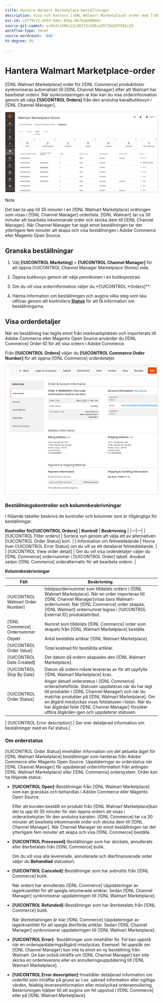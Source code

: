 ```yaml
---
title: Hantera Walmart Marketplace-beställningar
description: Visa och hantera [!DNL Walmart Marketplace] order med [!DNL Channel Manager] för Adobe Commerce och Magento Open Source.
exl-id: c2779c72-4793-445c-858a-867ea8389662
source-git-commit: ec85dc2496c22cd8173c550ca35f2bd207501c19
workflow-type: tm+mt
source-wordcount: '682'
ht-degree: 0%

---
```


# Hantera Walmart Marketplace-order

[!DNL Walmart Marketplace] order för [!DNL Commerce] produktlistor synkroniseras automatiskt till [!DNL Channel Manager] efter att Walmart har bearbetat ordern. När synkroniseringen är klar kan du visa orderinformation genom att välja **[!UICONTROL Orders]** från den anslutna kanalbutiksvyn i [!DNL Channel Manager].

![Vyn Kanalhanterarorder för att hantera Walmart Marketplace-order](assets/orders-dashboard-view.png)

>[!NOTE]
>
>Det kan ta upp till 35 minuter i en [!DNL Walmart Marketplace] ordningen som visas i [!DNL Channel Manager] orderlista. [!DNL Walmart] tar ca 30 minuter att bearbeta inkommande order och skicka dem till [!DNL Channel Manager]. När Channel Manager har tagit emot beställningen tar det ytterligare fem minuter att skapa och visa beställningen i Adobe Commerce eller Magento Open Source.

## Granska beställningar

1. Välj **[!UICONTROL Marketing]** > **[!UICONTROL Channel Manager]** för att öppna [!UICONTROL Channel Manager Marketplace Stores] sida.

1. Öppna butiksvyn genom att välja pennikonen i en butikspostrad.

1. Om du vill visa orderinformation väljer du *[!UICONTROL *Orders]**.

1. Hämta information om beställningen och avgöra vilka steg som ska utföras genom att kontrollera **[Status](#about-order-status)** för att få information om beställningarna.

## Visa orderdetaljer

När en beställning har tagits emot från marknadsplatsen och importerats till Adobe Commerce eller Magento Open Source använder du [!DNL Commerce] Order-ID för att visa ordern i Adobe Commerce.

Från **[!UICONTROL Orders]** väljer du **[!UICONTROL Commerce Order Number]** för att öppna [!DNL Commerce] orderdetaljer.

![Detaljvy för handelsorder för en Walmart Marketplace-order](assets/order-detail-with-external-order-id.png)

### Beställningskontroller och kolumnbeskrivningar

I följande tabeller beskrivs de kontroller och kolumner som är tillgängliga för beställningar.

**Kontroller för[!UICONTROL Orders]**
| **Kontroll**                    | **Beskrivning**                                                                                                                                               | |—|—| | [!UICONTROL Filter orders]     | Sortera vyn genom att välja ett av alternativen [!UICONTROL Order Status] kort.                                                                                        | | Information om felmeddelande | Hovra över [!UICONTROL Error Status] om du vill se ett detaljerat felmeddelande.                                                                      | | [!UICONTROL View order detail] | Om du vill visa orderdetaljer väljer du [!DNL Commerce] ordernummer i [!UICONTROL Order] tabell. Använd sedan [!DNL Commerce] orderalternativ för att bearbeta ordern. |

**Kolumnbeskrivningar**

| Fält | Beskrivning |
|------------------------------------|----------------------------------------------------------------------------------------------------------------------------------------------------------------------------------------------------------------------------------------------------------------------------------------------------------------------------------------------------------------------------------|
| [!UICONTROL  Walmart Order Number] | Inköpsordernummer som tilldelats ordern i [!DNL Walmart Marketplace]. När en order importeras till [!DNL Channel Manager]visas bara Walmart-ordernumret. När [!DNL Commerce] order skapas, [!DNL Walmart] ordernumret lagras i [!UICONTROL External ID] produktattribut. |
| [!DNL Commerce]  Ordernummer | Numret som tilldelats [!DNL Commerce]  order som skapats från [!DNL Walmart Marketplace] beställa. |
| Objekt | Antal beställda artiklar [!DNL Walmart Marketplace]. |
| [!UICONTROL Order Value] | Total kostnad för beställda artiklar. |
| [!UICONTROL Date Created] | Det datum då ordern skapades den [!DNL Walmart Marketplace]. |
| [!UICONTROL Ship By Date] | Datum då ordern måste levereras av för att uppfylla [!DNL Walmart Marketplace] krav. |
| [!UICONTROL Order Status] | Anger aktuell orderstatus i [!DNL Commerce] orderarbetsflöde. Statusen uppdateras när du har lagt till produkter i [!DNL Channel Manager] och när du matchar produkter på [!DNL Walmart Marketplace]. Om en åtgärd misslyckas visas felstatusen i listan. När du har åtgärdat felet [!DNL Channel Manager] försöker utföra åtgärden igen och uppdaterar statusen. |

| [!UICONTROL Error description]    | Ger mer detaljerad information om beställningar med en *Fel* status.|

### Om orderstatus

[!UICONTROL Order Status] innehåller information om det aktuella läget för [!DNL Walmart Marketplace] beställningar som hanteras från Adobe Commerce eller Magento Open Source. Uppdateringar av orderstatus när [!DNL Channel Manager] får uppdaterad orderinformation från antingen [!DNL Walmart Marketplace] eller [!DNL Commerce] ordersystem. Order kan ha följande status:

* **[!UICONTROL Open]**-Beställningar från [!DNL Walmart Marketplace] som kan granskas och behandlas i Adobe Commerce eller Magento Open Source.

   Efter att kunden beställt en produkt från [!DNL Walmart Marketplace]kan det ta upp till 35 minuter för den öppna ordern att visas i orderarbetsytan för den anslutna kanalen. [!DNL Commerce] tar ca 30 minuter att bearbeta inkommande order och skicka dem till [!DNL Channel Manager]. När Channel Manager tar emot beställningen tar det ytterligare fem minuter att skapa och visa [!DNL Commerce] beställa.

* **[!UICONTROL Processed]**-Beställningar som har skickats, annullerats eller återbetalats från [!DNL Commerce] butik.

   Om du vill visa alla levererade, annullerade och återfinansierade order väljer du **Behandlad** statuskort.

* **[!UICONTROL Canceled]**-Beställningar som har avbrutits från [!DNL Commerce] butik.

   När ordern har annullerats [!DNL Commerce] Uppdateringar av lagerkvantitet för att spegla returnerade artiklar. Sedan [!DNL Channel Manager] synkroniserar uppdateringen till [!DNL Walmart Marketplace].

* **[!UICONTROL Refunded]**-Beställningar som har återbetalats från [!DNL Commerce] butik.

   När återbetalningen är klar [!DNL Commerce] Uppdateringar av lagerkvantitet för att spegla återförda artiklar. Sedan [!DNL Channel Manager] synkroniserar uppdateringen till [!DNL Walmart Marketplace].

* **[!UICONTROL Error]**- Beställningar som innehåller fel. Fel kan uppstå när en orderuppdateringsåtgärd misslyckas. Exempel: fel uppstår om [!DNL Channel Manager] kan inte ta emot en ny beställning från Walmart. De kan också inträffa om [!DNL Channel Manager] kan inte skicka en orderleverans eller en annulleringsuppdatering till [!DNL Walmart Marketplace].

* **[!UICONTROL Error description]**-Innehåller detaljerad information om orderfel som inträffar på grund av t.ex. saknad information eller ogiltiga värden, felaktig leveransinformation eller misslyckad orderannullering. Beskrivningen hjälper till att avgöra om fel uppstod i [!DNL Commerce] eller på [!DNL Walmart Marketplace].

